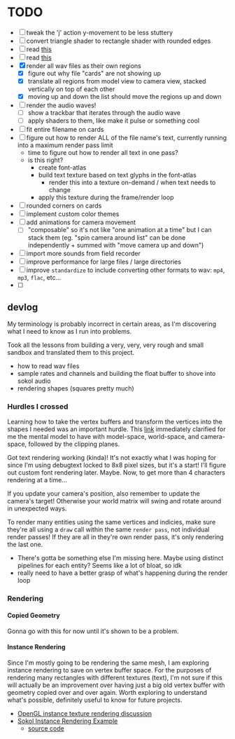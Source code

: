 # TODO

- [ ] tweak the 'j' action y-movement to be less stuttery
- [ ] convert triangle shader to rectangle shader with rounded edges
- [ ] read [this](https://towardsdatascience.com/what-are-intrinsic-and-extrinsic-camera-parameters-in-computer-vision-7071b72fb8ec/)
- [ ] read [this](https://stevehazen.wordpress.com/2010/02/15/matrix-basics-how-to-step-away-from-storing-an-orientation-as-3-angles/)
- [x] render all wav files as their own regions
    - [x] figure out why file "cards" are not showing up
    - [x] translate all regions from model view to camera view, stacked vertically on top of each other
    - [x] moving up and down the list should move the regions up and down
- [ ] render the audio waves!
    - [ ] show a trackbar that iterates through the audio wave
    - [ ] apply shaders to them, like make it pulse or something cool
- [ ] fit entire filename on cards
- [ ] figure out how to render ALL of the file name's text, currently running into a maximum render pass limit
    - time to figure out how to render all text in one pass?
    - is this right?
        - create font-atlas
        - build text texture based on text glyphs in the font-atlas
            - render this into a texture on-demand / when text needs to change
        - apply this texture during the frame/render loop
- [ ] rounded corners on cards
- [ ] implement custom color themes
- [ ] add animations for camera movement
    - [ ] "composable" so it's not like "one animation at a time" but I can stack them (eg. "spin camera around list" can be done independently + summed with "move camera up and down")
- [ ] import more sounds from field recorder
- [ ] improve performance for large files / large directories
- [ ] improve `standardize` to include converting other formats to wav: `mp4`, `mp3`, `flac`, etc...
- [ ] 

## devlog

My terminology is probably incorrect in certain areas, as I'm discovering what I need to know as I run into problems.

Took all the lessons from building a very, very, very rough and small sandbox and translated them to this project.
- how to read wav files
- sample rates and channels and building the float buffer to shove into sokol audio
- rendering shapes (squares pretty much)

### Hurdles I crossed

Learning how to take the vertex buffers and transform the vertices into the shapes I needed was an important hurdle. This [link](https://jsantell.com/model-view-projection/) immediately clarified for me the mental model to have with model-space, world-space, and camera-space, followed by the clipping planes.

Got text rendering working (kinda)! It's not exactly what I was hoping for since I'm using debugtext locked to 8x8 pixel sizes, but it's a start! I'll figure out custom font rendering later. Maybe. Now, to get more than 4 characters rendering at a time...

If you update your camera's position, also remember to update the camera's target! Otherwise your world matrix will swing and rotate around in unexpected ways.

To render many entities using the same vertices and indicies, make sure they're all using a `draw` call within the same `render pass`, not individual render passes! If they are all in they're own render pass, it's only rendering the last one. 
- There's gotta be something else I'm missing here. Maybe using distinct pipelines for each entity? Seems like a lot of bloat, so idk
- really need to have a better grasp of what's happening during the render loop

### Rendering

#### Copied Geometry

Gonna go with this for now until it's shown to be a problem.

#### Instance Rendering
Since I'm mostly going to be rendering the same mesh, I am exploring instance rendering to save on vertex buffer space. For the purposes of rendering many rectangles with different textures (text), I'm not sure if this will actually be an improvement over having just a big old vertex buffer with geometry copied over and over again. Worth exploring to understand what's possible, definitely useful to know for future projects. 

- [OpenGL instance texture rendering discussion](https://community.khronos.org/t/different-textures-in-instanced-rendering/71414/2)
- [Sokol Instance Rendering Example](https://floooh.github.io/sokol-html5/instancing-sapp.html)
    - [source code](https://github.com/floooh/sokol-samples/blob/master/sapp/instancing-sapp.c)


